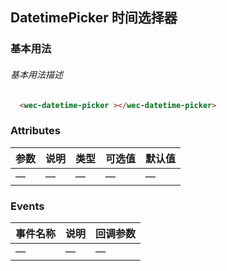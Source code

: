 ## DatetimePicker 时间选择器
### 基本用法
###### 基本用法描述
  ```html
    <wec-datetime-picker ></wec-datetime-picker>
  ```
### Attributes
| 参数      | 说明    | 类型      | 可选值       | 默认值   |
|---------- |-------- |---------- |-------------  |-------- |
| —  | —    | —   | — | — |
### Events
| 事件名称      | 说明    | 回调参数      |
|---------- |-------- |---------- |
| —  | —    | — |
